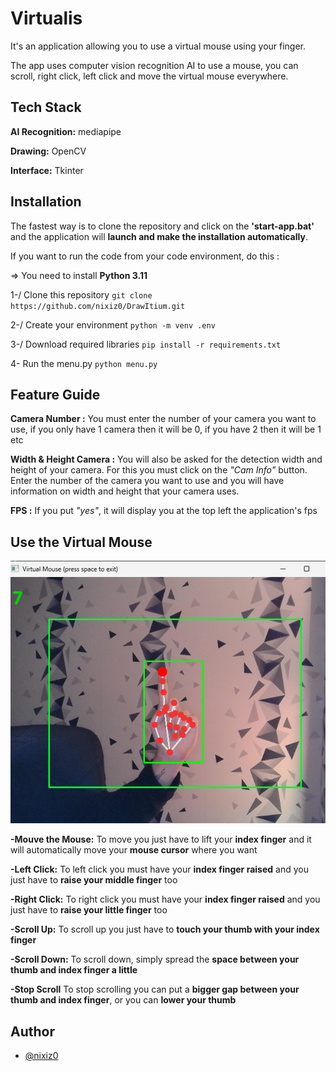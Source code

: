 
# Virtualis

It's an application allowing you to use a virtual mouse using your finger.

The app uses computer vision recognition AI to use a mouse, you can scroll, right click, left click and move the virtual mouse everywhere.

## Tech Stack

**AI Recognition:** mediapipe

**Drawing:** OpenCV

**Interface:** Tkinter


## Installation

The fastest way is to clone the repository and click on the **'start-app.bat'** and the application will **launch and make the installation automatically**.

If you want to run the code from your code environment, do this :

=> You need to install **Python 3.11**

1-/ Clone this repository ```git clone https://github.com/nixiz0/DrawItium.git```

2-/ Create your environment ```python -m venv .env```

3-/ Download required libraries ```pip install -r requirements.txt```

4- Run the menu.py ```python menu.py```


## Feature Guide
**Camera Number :** You must enter the number of your camera you want to use, if you only have 1 camera then it will be 0, if you have 2 then it will be 1 etc

**Width & Height Camera :** You will also be asked for the detection width and height of your camera. For this you must click on the *"Cam Info"* button. Enter the number of the camera you want to use and you will have information on width and height that your camera uses.

**FPS :** If you put *"yes"*, it will display you at the top left the application's fps 

## Use the Virtual Mouse

![Interface tools](ressources/illu_virtual_mouse.png)

**-Mouve the Mouse:** To move you just have to lift your **index finger** and it will automatically move your **mouse cursor** where you want

**-Left Click:** To left click you must have your **index finger raised** and you just have to **raise your middle finger** too

**-Right Click:** To right click you must have your **index finger raised** and you just have to **raise your little finger** too

**-Scroll Up:** To scroll up you just have to **touch your thumb with your index finger**

**-Scroll Down:** To scroll down, simply spread the **space between your thumb and index finger a little**

**-Stop Scroll** To stop scrolling you can put a **bigger gap between your thumb and index finger**, or you can **lower your thumb**
## Author

- [@nixiz0](https://github.com/nixiz0)

